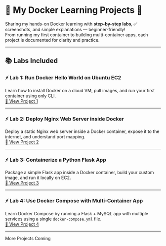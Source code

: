 # 🐳 My Docker Learning Projects 🚀  

Sharing my hands-on Docker learning with **step-by-step labs**, ✅ screenshots, and simple explanations — beginner-friendly!  
From running my first container to building multi-container apps, each project is documented for clarity and practice.  

---

## 📚 Labs Included  

### ⚡ Lab 1: Run Docker Hello World on Ubuntu EC2  
Learn how to install Docker on a cloud VM, pull images, and run your first container using only CLI.  
[🔗 View Project 1](./01_hello_world/README.md)  

---

### ⚡ Lab 2: Deploy Nginx Web Server inside Docker  
Deploy a static Nginx web server inside a Docker container, expose it to the internet, and understand port mapping.  
[🔗 View Project 2](./02_nginx_webserver/README.md)  

---

### ⚡ Lab 3: Containerize a Python Flask App  
Package a simple Flask app inside a Docker container, build your custom image, and run it locally on EC2.  
[🔗 View Project 3](./03_flask_app/README.md)  

---

### ⚡ Lab 4: Use Docker Compose with Multi-Container App  
Learn Docker Compose by running a Flask + MySQL app with multiple services using a single `docker-compose.yml` file.  
[🔗 View Project 4](./04_docker_compose/README.md)  

---

More Projects Coming


